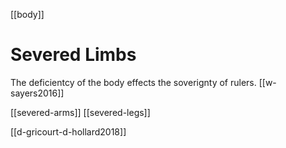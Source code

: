 [[body]]
# Severed Limbs
The deficientcy of the body effects the soverignty of rulers. [[w-sayers2016]]

[[severed-arms]]
[[severed-legs]]


[[d-gricourt-d-hollard2018]]